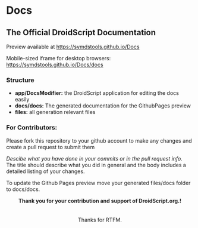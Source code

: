 # Docs

## The Official DroidScript Documentation

Preview available at https://symdstools.github.io/Docs

Mobile-sized iframe for desktop browsers: https://symdstools.github.io/Docs/docs

### Structure

- **app/DocsModifier:** the DroidScript application for editing the docs easily
- **docs/docs:** The generated documentation for the GithubPages preview
- **files:** all generation relevant files

### For Contributors:

Please fork this repository to your github account to make any changes and create a pull request to submit them

_Descibe what you have done in your commits or in the pull request info._<br>
The title should describe what you did in general and the body includes a detailed listing of your changes.

To update the Github Pages preview move your generated files/docs folder to docs/docs.

<center>
<b>Thank you for your contribution and support of DroidScript.org.!</b>
<br><br><br>
Thanks for RTFM.</center>
